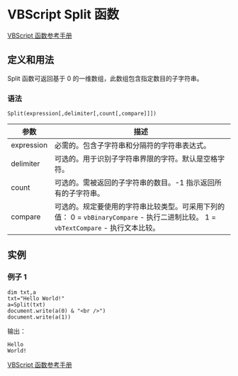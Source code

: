 # VBScript Split 函数

[VBScript 函数参考手册](/vbscript/vbscript_ref_functions.asp "VBScript 函数")

## 定义和用法

Split 函数可返回基于 0 的一维数组，此数组包含指定数目的子字符串。

### 语法

```
Split(expression[,delimiter[,count[,compare]]])
```

| 参数 | 描述 |
| --- | --- |
| expression | 必需的。包含子字符串和分隔符的字符串表达式。 |
| delimiter | 可选的。用于识别子字符串界限的字符。默认是空格字符。 |
| count | 可选的。需被返回的子字符串的数目。-1 指示返回所有的子字符串。 |
| compare | 可选的。规定要使用的字符串比较类型。可采用下列的值：   0 = `vbBinaryCompare` - 执行二进制比较。   1 = `vbTextCompare` - 执行文本比较。 |

## 实例

### 例子 1

```
dim txt,a
txt="Hello World!"
a=Split(txt)
document.write(a(0) & "<br />")
document.write(a(1))
```

输出：

```
Hello
World!
```

[VBScript 函数参考手册](/vbscript/vbscript_ref_functions.asp "VBScript 函数")
